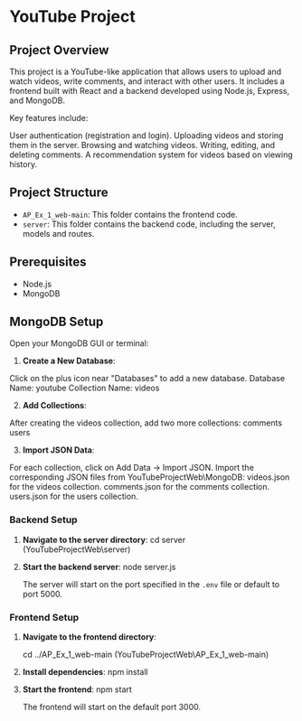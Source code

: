 # YouTube Project

## Project Overview
This project is a YouTube-like application that allows users to upload and watch videos, write comments, and interact with other users. It includes a frontend built with React and a backend developed using Node.js, Express, and MongoDB.

Key features include:

User authentication (registration and login).
Uploading videos and storing them in the server.
Browsing and watching videos.
Writing, editing, and deleting comments.
A recommendation system for videos based on viewing history.
## Project Structure
- `AP_Ex_1_web-main`: This folder contains the frontend code.
- `server`: This folder contains the backend code, including the server, models and routes.

## Prerequisites
- Node.js
- MongoDB

## MongoDB Setup
Open your MongoDB GUI or terminal:
1. **Create a New Database**:

Click on the plus icon near "Databases" to add a new database.
Database Name: youtube
Collection Name: videos

2. **Add Collections**:

After creating the videos collection, add two more collections:
comments
users

3. **Import JSON Data**:

For each collection, click on Add Data -> Import JSON.
Import the corresponding JSON files from YouTubeProjectWeb\MongoDB:
videos.json for the videos collection.
comments.json for the comments collection.
users.json for the users collection.

### Backend Setup

1. **Navigate to the server directory**:
    cd server (YouTubeProjectWeb\server)

2. **Start the backend server**:
    node server.js

    The server will start on the port specified in the `.env` file or default to port 5000.

### Frontend Setup

1. **Navigate to the frontend directory**:

    cd ../AP_Ex_1_web-main (YouTubeProjectWeb\AP_Ex_1_web-main)


2. **Install dependencies**:
    npm install
    

3. **Start the frontend**:
    npm start
    

    The frontend will start on the default port 3000.

